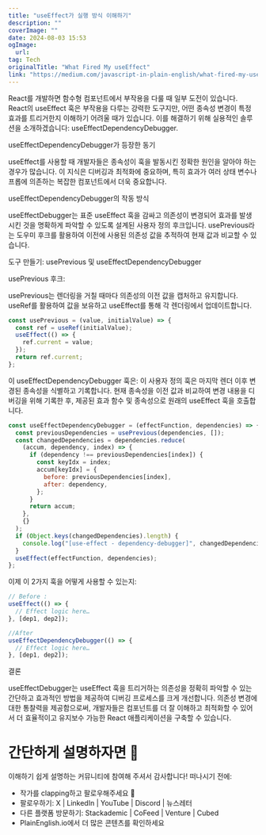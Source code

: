 ```yaml
---
title: "useEffect가 실행 방식 이해하기"
description: ""
coverImage: ""
date: 2024-08-03 15:53
ogImage: 
  url: 
tag: Tech
originalTitle: "What Fired My useEffect"
link: "https://medium.com/javascript-in-plain-english/what-fired-my-useeffect-913c827c32d5"
---
```




React를 개발하면 함수형 컴포넌트에서 부작용을 다룰 때 일부 도전이 있습니다. React의 useEffect 훅은 부작용을 다루는 강력한 도구지만, 어떤 종속성 변경이 특정 효과를 트리거한지 이해하기 어려울 때가 있습니다. 이를 해결하기 위해 실용적인 솔루션을 소개하겠습니다: useEffectDependencyDebugger.

useEffectDependencyDebugger가 등장한 동기

useEffect를 사용할 때 개발자들은 종속성이 훅을 발동시킨 정확한 원인을 알아야 하는 경우가 많습니다. 이 지식은 디버깅과 최적화에 중요하며, 특히 효과가 여러 상태 변수나 프롭에 의존하는 복잡한 컴포넌트에서 더욱 중요합니다.

useEffectDependencyDebugger의 작동 방식

<div class="content-ad"></div>

useEffectDebugger는 표준 useEffect 훅을 감싸고 의존성이 변경되어 효과를 발생시킨 것을 명확하게 파악할 수 있도록 설계된 사용자 정의 후크입니다. usePrevious라는 도우미 후크를 활용하여 이전에 사용된 의존성 값을 추적하여 현재 값과 비교할 수 있습니다.

도구 만들기: usePrevious 및 useEffectDependencyDebugger

usePrevious 후크:

usePrevious는 렌더링을 거칠 때마다 의존성의 이전 값을 캡처하고 유지합니다. useRef를 활용하여 값을 보유하고 useEffect를 통해 각 렌더링에서 업데이트합니다.

<div class="content-ad"></div>

```js
const usePrevious = (value, initialValue) => {
  const ref = useRef(initialValue);
  useEffect(() => {
    ref.current = value;
  });
  return ref.current;
};
```

이 useEffectDependencyDebugger 훅은:
이 사용자 정의 훅은 마지막 렌더 이후 변경된 종속성을 식별하고 기록합니다. 현재 종속성을 이전 값과 비교하여 변경 내용을 디버깅을 위해 기록한 후, 제공된 효과 함수 및 종속성으로 원래의 useEffect 훅을 호출합니다.

```js
const useEffectDependencyDebugger = (effectFunction, dependencies) => {
  const previousDependencies = usePrevious(dependencies, []);
  const changedDependencies = dependencies.reduce(
    (accum, dependency, index) => {
      if (dependency !== previousDependencies[index]) {
        const keyIdx = index;
        accum[keyIdx] = {
          before: previousDependencies[index],
          after: dependency,
        };
      }
      return accum;
    },
    {}
  );
  if (Object.keys(changedDependencies).length) {
    console.log("[use-effect - dependency-debugger]", changedDependencies);
  }
  useEffect(effectFunction, dependencies);
};
```

이제 이 2가지 훅을 어떻게 사용할 수 있는지:

<div class="content-ad"></div>

```js
// Before :
useEffect(() => {
  // Effect logic here…
}, [dep1, dep2]);

//After
useEffectDependencyDebugger(() => {
  // Effect logic here…
}, [dep1, dep2]);
```

결론

useEffectDebugger는 useEffect 훅을 트리거하는 의존성을 정확히 파악할 수 있는 간단하고 효과적인 방법을 제공하여 디버깅 프로세스를 크게 개선합니다. 의존성 변경에 대한 통찰력을 제공함으로써, 개발자들은 컴포넌트를 더 잘 이해하고 최적화할 수 있어서 더 효율적이고 유지보수 가능한 React 애플리케이션을 구축할 수 있습니다.

# 간단하게 설명하자면 🚀

<div class="content-ad"></div>

이해하기 쉽게 설명하는 커뮤니티에 참여해 주셔서 감사합니다! 떠나시기 전에:

- 작가를 clapping하고 팔로우해주세요 👏️️
- 팔로우하기: X | LinkedIn | YouTube | Discord | 뉴스레터
- 다른 플랫폼 방문하기: Stackademic | CoFeed | Venture | Cubed
- PlainEnglish.io에서 더 많은 콘텐츠를 확인하세요
